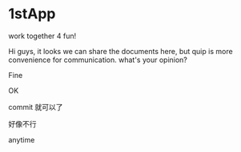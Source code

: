 # 1stApp
work together 4 fun!

Hi guys, it looks we can share the documents here, but quip is more convenience for communication.
what's your opinion?


Fine

OK

commit 就可以了

好像不行


anytime
